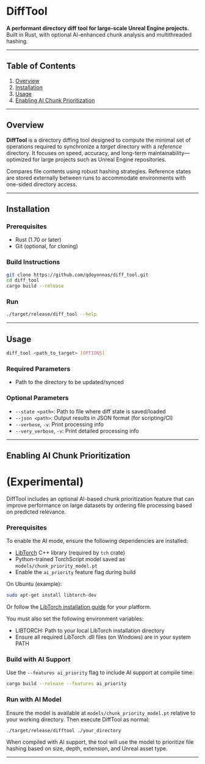 # DiffTool

**A performant directory diff tool for large-scale Unreal Engine projects.**\
Built in Rust, with optional AI-enhanced chunk analysis and multithreaded hashing.

---

## Table of Contents

1. [Overview](#overview)
2. [Installation](#installation)
3. [Usage](#usage)
4. [Enabling AI Chunk Prioritization](#enabling-ai-chunk-prioritization)

---

## Overview

**DiffTool** is a directory diffing tool designed to compute the minimal set of operations required to synchronize a *target* directory with a *reference* directory. It focuses on speed, accuracy, and long-term maintainability—optimized for large projects such as Unreal Engine repositories.

Compares file contents using robust hashing strategies. Reference states are stored externally between runs to accommodate environments with one-sided directory access.

---

## Installation

### Prerequisites

- Rust (1.70 or later)
- Git (optional, for cloning)

### Build Instructions

```bash
git clone https://github.com/qdoyonnas/diff_tool.git
cd diff_tool
cargo build --release
```

### Run

```bash
./target/release/diff_tool --help
```

---

## Usage

```bash
diff_tool <path_to_target> [OPTIONS]
```

### Required Parameters

- Path to the directory to be updated/synced

### Optional Parameters

- `--state <path>`: Path to file where diff state is saved/loaded
- `--json <path>`: Output results in JSON format (for scripting/CI)
- `--verbose`, `-v`: Print processing info
- `--very_verbose`, `-v`: Print detailed processing info

---

## Enabling AI Chunk Prioritization 
# (Experimental)

DiffTool includes an optional AI-based chunk prioritization feature that can improve performance on large datasets by ordering file processing based on predicted relevance.

### Prerequisites

To enable the AI mode, ensure the following dependencies are installed:

- [LibTorch](https://pytorch.org/cppdocs/installing.html) C++ library (required by `tch` crate)
- Python-trained TorchScript model saved as `models/chunk_priority_model.pt`
- Enable the `ai_priority` feature flag during build

On Ubuntu (example):

```bash
sudo apt-get install libtorch-dev
```

Or follow the [LibTorch installation guide](https://pytorch.org/get-started/locally/) for your platform.

You must also set the following environment variables:

- LIBTORCH: Path to your local LibTorch installation directory
- Ensure all required LibTorch .dll files (on Windows) are in your system PATH

### Build with AI Support

Use the `--features ai_priority` flag to include AI support at compile time:

```bash
cargo build --release --features ai_priority
```

### Run with AI Model

Ensure the model is available at `models/chunk_priority_model.pt` relative to your working directory. Then execute DiffTool as normal:

```bash
./target/release/difftool ./your_directory
```

When compiled with AI support, the tool will use the model to prioritize file hashing based on size, depth, extension, and Unreal asset type.

---





